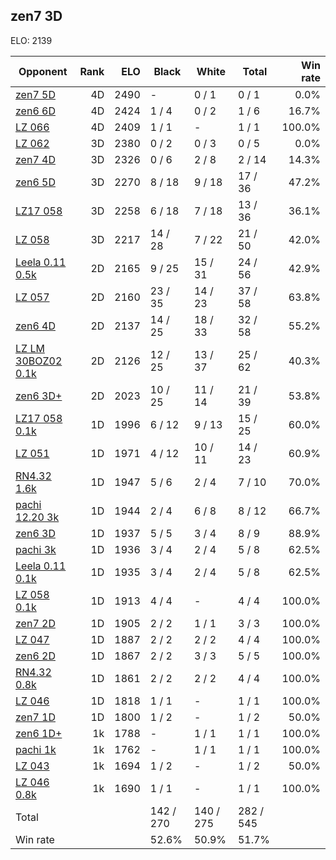 ## zen7 3D ##

ELO: 2139

Opponent | Rank | ELO | Black | White | Total | Win rate
---------|-----:|----:|-------|-------|-------|-------:
[zen7 5D](zen7%205D.md) | 4D | 2490 | - | 0 / 1 | 0 / 1 | 0.0%
[zen6 6D](zen6%206D.md) | 4D | 2424 | 1 / 4 | 0 / 2 | 1 / 6 | 16.7%
[LZ 066](LZ%20066.md) | 4D | 2409 | 1 / 1 | - | 1 / 1 | 100.0%
[LZ 062](LZ%20062.md) | 3D | 2380 | 0 / 2 | 0 / 3 | 0 / 5 | 0.0%
[zen7 4D](zen7%204D.md) | 3D | 2326 | 0 / 6 | 2 / 8 | 2 / 14 | 14.3%
[zen6 5D](zen6%205D.md) | 3D | 2270 | 8 / 18 | 9 / 18 | 17 / 36 | 47.2%
[LZ17 058](LZ17%20058.md) | 3D | 2258 | 6 / 18 | 7 / 18 | 13 / 36 | 36.1%
[LZ 058](LZ%20058.md) | 3D | 2217 | 14 / 28 | 7 / 22 | 21 / 50 | 42.0%
[Leela 0.11 0.5k](Leela%200.11%200.5k.md) | 2D | 2165 | 9 / 25 | 15 / 31 | 24 / 56 | 42.9%
[LZ 057](LZ%20057.md) | 2D | 2160 | 23 / 35 | 14 / 23 | 37 / 58 | 63.8%
[zen6 4D](zen6%204D.md) | 2D | 2137 | 14 / 25 | 18 / 33 | 32 / 58 | 55.2%
[LZ LM 30BOZ02 0.1k](LZ%20LM%2030BOZ02%200.1k.md) | 2D | 2126 | 12 / 25 | 13 / 37 | 25 / 62 | 40.3%
[zen6 3D+](zen6%203D+.md) | 2D | 2023 | 10 / 25 | 11 / 14 | 21 / 39 | 53.8%
[LZ17 058 0.1k](LZ17%20058%200.1k.md) | 1D | 1996 | 6 / 12 | 9 / 13 | 15 / 25 | 60.0%
[LZ 051](LZ%20051.md) | 1D | 1971 | 4 / 12 | 10 / 11 | 14 / 23 | 60.9%
[RN4.32 1.6k](RN4.32%201.6k.md) | 1D | 1947 | 5 / 6 | 2 / 4 | 7 / 10 | 70.0%
[pachi 12.20 3k](pachi%2012.20%203k.md) | 1D | 1944 | 2 / 4 | 6 / 8 | 8 / 12 | 66.7%
[zen6 3D](zen6%203D.md) | 1D | 1937 | 5 / 5 | 3 / 4 | 8 / 9 | 88.9%
[pachi 3k](pachi%203k.md) | 1D | 1936 | 3 / 4 | 2 / 4 | 5 / 8 | 62.5%
[Leela 0.11 0.1k](Leela%200.11%200.1k.md) | 1D | 1935 | 3 / 4 | 2 / 4 | 5 / 8 | 62.5%
[LZ 058 0.1k](LZ%20058%200.1k.md) | 1D | 1913 | 4 / 4 | - | 4 / 4 | 100.0%
[zen7 2D](zen7%202D.md) | 1D | 1905 | 2 / 2 | 1 / 1 | 3 / 3 | 100.0%
[LZ 047](LZ%20047.md) | 1D | 1887 | 2 / 2 | 2 / 2 | 4 / 4 | 100.0%
[zen6 2D](zen6%202D.md) | 1D | 1867 | 2 / 2 | 3 / 3 | 5 / 5 | 100.0%
[RN4.32 0.8k](RN4.32%200.8k.md) | 1D | 1861 | 2 / 2 | 2 / 2 | 4 / 4 | 100.0%
[LZ 046](LZ%20046.md) | 1D | 1818 | 1 / 1 | - | 1 / 1 | 100.0%
[zen7 1D](zen7%201D.md) | 1D | 1800 | 1 / 2 | - | 1 / 2 | 50.0%
[zen6 1D+](zen6%201D+.md) | 1k | 1788 | - | 1 / 1 | 1 / 1 | 100.0%
[pachi 1k](pachi%201k.md) | 1k | 1762 | - | 1 / 1 | 1 / 1 | 100.0%
[LZ 043](LZ%20043.md) | 1k | 1694 | 1 / 2 | - | 1 / 2 | 50.0%
[LZ 046 0.8k](LZ%20046%200.8k.md) | 1k | 1690 | 1 / 1 | - | 1 / 1 | 100.0%
Total | | | 142 / 270 | 140 / 275 | 282 / 545 | 
Win rate| | | 52.6% | 50.9% | 51.7% | 
